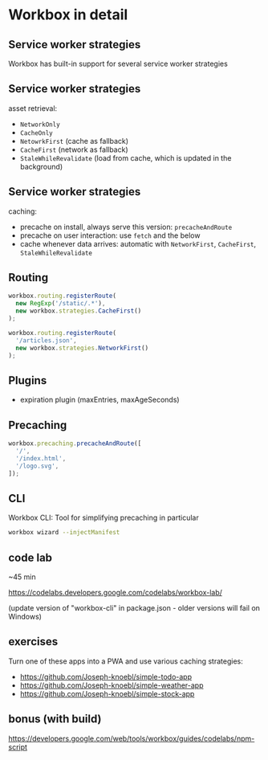 # Workbox in detail

## Service worker strategies

Workbox has built-in support for several service worker strategies

## Service worker strategies

asset retrieval:

- `NetworkOnly`
- `CacheOnly`
- `NetowrkFirst` (cache as fallback)
- `CacheFirst` (network as fallback)
- `StaleWhileRevalidate` (load from cache, which is updated in the background)

## Service worker strategies

caching:

- precache on install, always serve this version: `precacheAndRoute`
- precache on user interaction: use `fetch` and the below
- cache whenever data arrives: automatic with `NetworkFirst`, `CacheFirst`, `StaleWhileRevalidate`

## Routing

```js
workbox.routing.registerRoute(
  new RegExp('/static/.*'),
  new workbox.strategies.CacheFirst()
);

workbox.routing.registerRoute(
  '/articles.json',
  new workbox.strategies.NetworkFirst()
);
```

## Plugins

- expiration plugin (maxEntries, maxAgeSeconds)

## Precaching

```js
workbox.precaching.precacheAndRoute([
  '/',
  '/index.html',
  '/logo.svg',
]);
```

## CLI

Workbox CLI: Tool for simplifying precaching in particular

```bash
workbox wizard --injectManifest
```

## code lab

~45 min

https://codelabs.developers.google.com/codelabs/workbox-lab/

(update version of "workbox-cli" in package.json - older versions will fail on Windows)

## exercises

Turn one of these apps into a PWA and use various caching strategies:

- https://github.com/Joseph-knoebl/simple-todo-app
- https://github.com/Joseph-knoebl/simple-weather-app
- https://github.com/Joseph-knoebl/simple-stock-app

## bonus (with build)

https://developers.google.com/web/tools/workbox/guides/codelabs/npm-script
